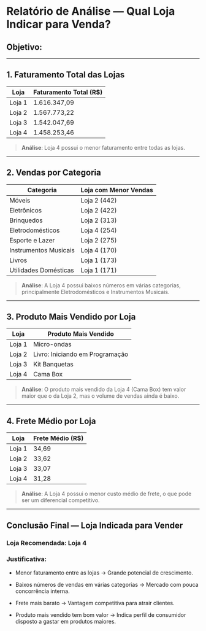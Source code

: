 # Relatório de Análise — Qual Loja Indicar para Venda?

## Objetivo:

---

## 1. Faturamento Total das Lojas

| Loja   | Faturamento Total (R$) |
| ------ | ---------------------- |
| Loja 1 | 1.616.347,09           |
| Loja 2 | 1.567.773,22           |
| Loja 3 | 1.542.047,69           |
| Loja 4 | 1.458.253,46           |

> **Análise**: Loja 4 possui o menor faturamento entre todas as lojas.

---

## 2. Vendas por Categoria

| Categoria             | Loja com Menor Vendas |
| --------------------- | --------------------- |
| Móveis                | Loja 2 (442)          |
| Eletrônicos           | Loja 2 (422)          |
| Brinquedos            | Loja 2 (313)          |
| Eletrodomésticos      | Loja 4 (254)          |
| Esporte e Lazer       | Loja 2 (275)          |
| Instrumentos Musicais | Loja 4 (170)          |
| Livros                | Loja 1 (173)          |
| Utilidades Domésticas | Loja 1 (171)          |

> **Análise**: A Loja 4 possui baixos números em várias categorias, principalmente Eletrodomésticos e Instrumentos Musicais.

---

## 3. Produto Mais Vendido por Loja

| Loja   | Produto Mais Vendido            |
| ------ | ------------------------------- |
| Loja 1 | Micro-ondas                     |
| Loja 2 | Livro: Iniciando em Programação |
| Loja 3 | Kit Banquetas                   |
| Loja 4 | Cama Box                        |

> **Análise**: O produto mais vendido da Loja 4 (Cama Box) tem valor maior que o da Loja 2, mas o volume de vendas ainda é baixo.

---

## 4. Frete Médio por Loja

| Loja   | Frete Médio (R$) |
| ------ | ---------------- |
| Loja 1 | 34,69            |
| Loja 2 | 33,62            |
| Loja 3 | 33,07            |
| Loja 4 | 31,28            |

> **Análise**: A Loja 4 possui o menor custo médio de frete, o que pode ser um diferencial competitivo.

---

## Conclusão Final — Loja Indicada para Vender

### Loja Recomendada: **Loja 4**

### Justificativa:

- Menor faturamento entre as lojas → Grande potencial de crescimento.

- Baixos números de vendas em várias categorias → Mercado com pouca concorrência interna.

- Frete mais barato → Vantagem competitiva para atrair clientes.

- Produto mais vendido tem bom valor → Indica perfil de consumidor disposto a gastar em produtos maiores.
